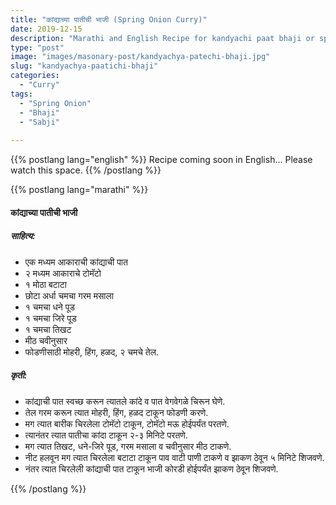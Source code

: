 ```yaml
---
title: "कांद्याच्या पातीची भाजी (Spring Onion Curry)"
date: 2019-12-15
description: "Marathi and English Recipe for kandyachi paat bhaji or spring onion curry"
type: "post"
image: "images/masonary-post/kandyachya-patechi-bhaji.jpg"
slug: "kandyachya-paatichi-bhaji"
categories: 
  - "Curry"
tags:
  - "Spring Onion"
  - "Bhaji"
  - "Sabji"
  
---
```


{{% postlang lang="english" %}} 
 Recipe coming soon in English... Please watch this space. 
 {{% /postlang %}}







{{% postlang lang="marathi" %}}




#### कांद्याच्या पातीची भाजी 



##### साहित्य: 

- एक मध्यम आकाराची कांद्याची पात
- २ मध्यम आकाराचे टोमॅटो
- १ मोठा बटाटा
- छोटा अर्धा चमचा गरम मसाला
- १ चमचा धने पूड
- १ चमचा जिरे पूड
- १ चमचा तिखट
- मीठ चवीनुसार
- फोडणीसाठी मोहरी, हिंग, हळद, २ चमचे तेल. 



##### कृती: 

- कांद्याची पात स्वच्छ करून त्यातले कांदे व पात वेगवेगळे चिरून घेणे.
- तेल गरम करून त्यात मोहरी, हिंग, हळद टाकून फोडणी करणे.
- मग त्यात बारीक चिरलेला टोमॅटो टाकून, टोमॅटो मऊ होईपर्यंत परतणे.
- त्यानंतर त्यात पातीचा कांदा टाकून २-३ मिनिटे परतणे.
- मग त्यात तिखट, धने-जिरे पूड, गरम मसाला व चवीनुसार मीठ टाकणे.
- नीट हलवून मग त्यात चिरलेला बटाटा टाकून पाव वाटी पाणी टाकणे व झाकण ठेवून ५ मिनिटे शिजवणे.
- नंतर त्यात चिरलेली कांद्याची पात टाकून भाजी कोरडी होईपर्यंत झाकण ठेवून शिजवणे.

 {{% /postlang %}}
